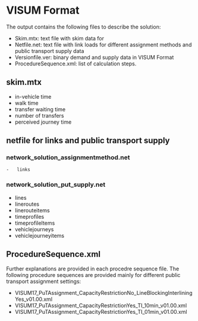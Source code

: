 # VISUM Format
The output contains the following files to describe the solution:
-	Skim.mtx: text file with skim data for 
-	Netfile.net: text file with link loads for different assignment methods and public transport supply data 
-	Versionfile.ver: binary demand and supply data in VISUM Format 		
-	ProcedureSequence.xml: list of calculation steps.

## skim.mtx 
-	in-vehicle time
-	walk time	
-	transfer waiting time	
-	number of transfers
-	perceived journey time

## netfile for links and public transport supply
### network_solution_assignmentmethod.net
	-	links
### network_solution_put_supply.net
-	lines
-	lineroutes
-	linerouteitems
-	timeprofiles
-	timeprofileItems
-	vehiclejourneys
-	vehiclejourneyitems

## ProcedureSequence.xml
Further explanations are provided in each procedre sequence file. The following procedure sequences are provided mainly for different public transport assignment settings: 
-	VISUM17_PuTAssignment_CapacityRestrictionNo_LineBlockingInterliningYes_v01.00.xml
-	VISUM17_PuTAssignment_CapacityRestrictionYes_TI_10min_v01.00.xml
-	VISUM17_PuTAssignment_CapacityRestrictionYes_TI_01min_v01.00.xml
